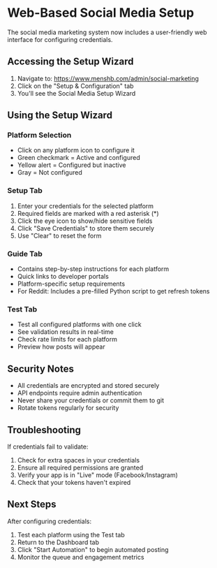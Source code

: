 # Web-Based Social Media Setup

The social media marketing system now includes a user-friendly web interface for configuring credentials.

## Accessing the Setup Wizard

1. Navigate to: https://www.menshb.com/admin/social-marketing
2. Click on the "Setup & Configuration" tab
3. You'll see the Social Media Setup Wizard

## Using the Setup Wizard

### Platform Selection
- Click on any platform icon to configure it
- Green checkmark = Active and configured
- Yellow alert = Configured but inactive
- Gray = Not configured

### Setup Tab
1. Enter your credentials for the selected platform
2. Required fields are marked with a red asterisk (*)
3. Click the eye icon to show/hide sensitive fields
4. Click "Save Credentials" to store them securely
5. Use "Clear" to reset the form

### Guide Tab
- Contains step-by-step instructions for each platform
- Quick links to developer portals
- Platform-specific setup requirements
- For Reddit: Includes a pre-filled Python script to get refresh tokens

### Test Tab
- Test all configured platforms with one click
- See validation results in real-time
- Check rate limits for each platform
- Preview how posts will appear

## Security Notes

- All credentials are encrypted and stored securely
- API endpoints require admin authentication
- Never share your credentials or commit them to git
- Rotate tokens regularly for security

## Troubleshooting

If credentials fail to validate:
1. Check for extra spaces in your credentials
2. Ensure all required permissions are granted
3. Verify your app is in "Live" mode (Facebook/Instagram)
4. Check that your tokens haven't expired

## Next Steps

After configuring credentials:
1. Test each platform using the Test tab
2. Return to the Dashboard tab
3. Click "Start Automation" to begin automated posting
4. Monitor the queue and engagement metrics